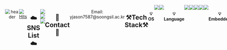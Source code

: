 
<!--![header](https://capsule-render.vercel.app/api?type=waving&color=auto&height=300&section=header&text=capsule%20render&fontSize=90&animation=fadeIn&fontAlignY=38&desc=Decorate%20GitHub%20Profile%20or%20any%20Repo%20like%20me!&descAlignY=51&descAlign=62)  -->

<!--<div align="center" background="red">
  <h1>Hi there 👋</h1>-->
  
<div style="display: flex; align-items: flex-start;" align="center"; display="inline-block">
  
![header](https://capsule-render.vercel.app/api?type=waving&color=0F4C81&height=300&section=header&text=Hi%20There&fontSize=90&animation=fadeIn&fontAlignY=38&desc=Welcome%20to%20AI-WonYJ%20Github%20Profile!&descAlignY=51&descAlign=62)

[![Hits](https://hits.seeyoufarm.com/api/count/incr/badge.svg?url=https%3A%2F%2Fgithub.com%2FAI-WonYJ&count_bg=%235078D2&title_bg=%23040404&icon=stackoverflow.svg&icon_color=%235078D2&title=hits&edge_flat=false)](https://github.com/AI-WonYJ)
  
---

  <h2>☁️SNS List☁️</h2>
  
  <a href="https://www.instagram.com/2erojean/" target="_blank"><img src="https://img.shields.io/badge/Instagram-E4405F?style=for-the-badge&logo=Instagram&logoColor=white"></a> <a href="https://www.facebook.com/profile.php?id=100012469146600&mibextid=ZbWKwL" target="_blank"><img src="https://img.shields.io/badge/Facebook-1877F2?style=for-the-badge&logo=Facebook&logoColor=white"></a> <a href="https://ai-wonyj.github.io/hw-3-_html/" target="_blank"><img src="https://img.shields.io/badge/Profile-222222?style=for-the-badge&logo=githubpages&logoColor=white"></a>
  <br>
  <h2>📧Contact📧</h2>
    <p>Email: yjason7587@soongsil.ac.kr</p>

  <h2>⚒️Tech Stack⚒️</h2>
    <h4>💡OS</h4>
      <img src="https://img.shields.io/badge/Windows%2011-0078D4?style=for-the-badge&logo=Windows 11&logoColor=white">
      <img src="https://img.shields.io/badge/Linux%2022.04-FCC624?style=for-the-badge&logo=Linux&logoColor=white">
    <br>
    <h4>💡Language</h4>
      <img src="https://img.shields.io/badge/Python-3776AB?style=for-the-badge&logo=Python&logoColor=white">
      <img src="https://img.shields.io/badge/C-A8B9CC?style=for-the-badge&logo=C&logoColor=white">
      <img src="https://img.shields.io/badge/C++-00599C?style=for-the-badge&logo=cplusplus&logoColor=white">
      <img src="https://img.shields.io/badge/html-E34F26?style=for-the-badge&logo=html5&logoColor=white">
      <img src="https://img.shields.io/badge/css-1572B6?style=for-the-badge&logo=css3&logoColor=white">
    <br>
    <h4>💡Embedded</h4>
      <img src="https://img.shields.io/badge/arduino-00979D?style=for-the-badge&logo=arduino&logoColor=white">
      <img src="https://img.shields.io/badge/esphome-000000?style=for-the-badge&logo=esphome&logoColor=white">
      <img src="https://img.shields.io/badge/raspberry%20pi-A22846?style=for-the-badge&logo=raspberrypi&logoColor=white">
      <img src="https://img.shields.io/badge/kicad-314CB0?style=for-the-badge&logo=kicad&logoColor=white">
      <img src="https://img.shields.io/badge/fritzing-F05650?style=for-the-badge&logo=fritzing&logoColor=black">
    <br>
    <h4>💡Backend</h4>
      <img src="https://img.shields.io/badge/fastapi-009688?style=for-the-badge&logo=fastapi&logoColor=white">
      <img src="https://img.shields.io/badge/flask-000000?style=for-the-badge&logo=flask&logoColor=white">
    <br>
    <h4>💡Artificial Intelligence</h4>
      <img src="https://img.shields.io/badge/yoloV3-00FFFF?style=for-the-badge&logo=yolo&logoColor=black">
      <img src="https://img.shields.io/badge/tensorflow-FF6F00?style=for-the-badge&logo=tensorflow&logoColor=white">
    <br>
    <h4>💡Tools</h4>
      <img src="https://img.shields.io/badge/anaconda-44A833?style=for-the-badge&logo=anaconda&logoColor=white"> 
      <img src="https://img.shields.io/badge/Jupyter-F37626?style=for-the-badge&logo=jupyter&logoColor=white"> 
      <img src="https://img.shields.io/badge/VScode-007ACC?style=for-the-badge&logo=visualstudiocode&logoColor=white"> 
      <img src="https://img.shields.io/badge/brackets-50bcdf?style=for-the-badge&logo=brackets&logoColor=white"> 
      <img src="https://img.shields.io/badge/IntelliJ-000000?style=for-the-badge&logo=IntelliJ IDEA&logoColor=white"> 
      <img src="https://img.shields.io/badge/notepad++-90E59A?style=for-the-badge&logo=Notepadplusplus&logoColor=white"> 
      <img src="https://img.shields.io/badge/tinkercad-1477D1?style=for-the-badge&logo=tinkercad&logoColor=white"> 
      <img src="https://img.shields.io/badge/postman-FF6C37?style=for-the-badge&logo=postman&logoColor=white"> 
      <img src="https://img.shields.io/badge/diagramsdotnet-F08705?style=for-the-badge&logo=diagramsdotnet&logoColor=white"> 
    <br>
    <h4>💡Cowork Tools</h4>
      <img src="https://img.shields.io/badge/Github-000000?style=for-the-badge&logo=github&logoColor=white">
      <img src="https://img.shields.io/badge/Notion-000000?style=for-the-badge&logo=notion&logoColor=white">
      <img src="https://img.shields.io/badge/Discord-5865F2?style=for-the-badge&logo=discord&logoColor=white">
    <!--<img src="https://img.shields.io/badge/Figma-F24E1E?style=for-the-badge&logo=figma&logoColor=white">-->
    <br>
    <h4>💡Used at least once</h4>
      <img src="https://img.shields.io/badge/JAVA-007396?style=for-the-badge&logo=jameson&logoColor=white"> 
      <img src="https://img.shields.io/badge/javascript-F7DF1E?style=for-the-badge&logo=javascript&logoColor=black">
      <img src="https://img.shields.io/badge/mysql-4479A1?style=for-the-badge&logo=mysql&logoColor=white">


<!--<p align="center" display="inline-block">
    💡DevOps / Infra <br>
    <img src="https://img.shields.io/badge/AWS-232F3E?style=for-the-badge&logo=Amazon AWS&logoColor=white">
    <img src="https://img.shields.io/badge/Docker-2496ED?style=for-the-badge&logo=docker&logoColor=white">
</p>-->
  
  
  <br><br>
  
---
  
  [![Solved.ac Profile](http://mazassumnida.wtf/api/generate_badge?boj=yjason7587)](https://solved.ac/yjason7587)
  <br>
  ![AI-WonYJ's GitHub stats](https://github-readme-stats.vercel.app/api?username=AI-WonYJ&show_icons=true&theme=tokyonight) 
  <br>
  ![Top Langs](https://github-readme-stats.vercel.app/api/top-langs/?username=AI-WonYJ&layout=compact&theme=tokyonight)
  <br>
  [![trophy](https://github-profile-trophy.vercel.app/?username=AI-WonYJ&theme=tokyonight)](https://github.com/ryo-ma/github-profile-trophy)
  <br>
  <br>

---
  <img src="https://techstack-generator.vercel.app/python-icon.svg" alt="icon" width="65" height="65" />
  
  ![footer](https://capsule-render.vercel.app/api?type=wave&color=658caf&height=200&section=footer&text=Have%20a%20Nice%20day!&fontSize=90)
  
<!--
  <div style="display: flex; align-items: flex-start;"><img src="https://techstack-generator.vercel.app/python-icon.svg" alt="icon" width="65" height="65" /></div>
-->
          
  <!--
  <h1>✨Front-end Stack✨</h1>

  <img src="https://img.shields.io/badge/HTML-E34F26?style=flat-square&logo=HTML5&logoColor=white"/>
  <img src="https://img.shields.io/badge/CSS3-1572B6?style=flat-square&logo=CSS3&logoColor=white"/>
  <br/>
  <h1>✨Back-end Stack✨</h1>

  <img src="https://img.shields.io/badge/Python-3776AB?style=flat-square&logo=Python&logoColor=white"/>
  <img src="https://img.shields.io/badge/OpenCV-5C3EE8?style=flat-square&logo=OpenCV&logoColor=white"/>
  <img src="https://img.shields.io/badge/Flask-000000?style=flat-square&logo=Flask&logoColor=white"/>
  <img src="https://img.shields.io/badge/FastAPI-009688?style=flat-square&logo=FastAPI&logoColor=white"/>
  <img src="https://img.shields.io/badge/C-A8B9CC?style=flat-square&logo=C&logoColor=white"/>
  <br/>
  -->
</div>

<!--
**AI-WonYJ/AI-WonYJ** is a ✨ _special_ ✨ repository because its `README.md` (this file) appears on your GitHub profile.

Here are some ideas to get you started:

- 🔭 I’m currently working on ...
- 🌱 I’m currently learning ...
- 👯 I’m looking to collaborate on ...
- 🤔 I’m looking for help with ...
- 💬 Ask me about ...
- 📫 How to reach me: ...
- 😄 Pronouns: ...
- ⚡ Fun fact: ...
-->
